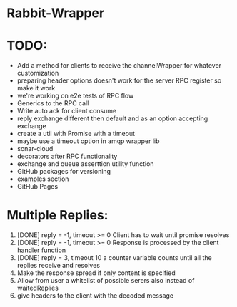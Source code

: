 # Rabbit-Wrapper

# TODO:

- Add a method for clients to receive the channelWrapper for whatever customization
- preparing header options doesn't work for the server RPC register so make it work
- we're working on e2e tests of RPC flow
- Generics to the RPC call
- Write auto ack for client consume
- reply exchange different then default and as an option accepting exchange
- create a util with Promise with a timeout
- maybe use a timeout option in amqp wrapper lib
- sonar-cloud
- decorators after RPC functionality
- exchange and queue asserttion utility function
- GitHub packages for versioning
- examples section
- GitHub Pages


# Multiple Replies:
1. [DONE] reply = -1, timeout >= 0 Client has to wait until promise resolves 
2. [DONE] reply = -1, timeout >= 0 Response is processed by the client handler function
3. [DONE] reply = 3, timeout 10 a counter variable counts until all the replies receive and resolves
4. Make the response spread if only content is specified
5. Allow from user a whitelist of possible serers also instead of waitedReplies
6. give headers to the client with the decoded message


